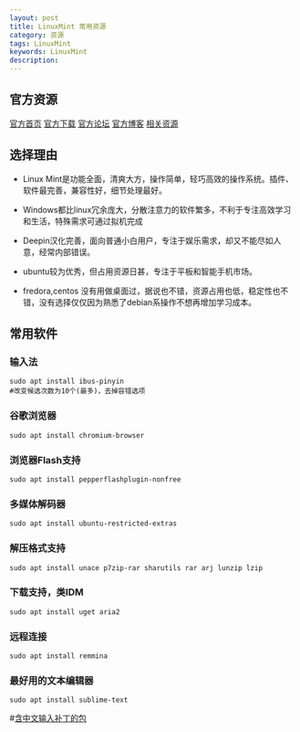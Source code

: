```yaml
---
layout: post
title: LinuxMint 常用资源
category: 资源
tags: LinuxMint
keywords: LinuxMint
description: 
---
```


## 官方资源

  [官方首页](http://linuxmint.com) [官方下载](http://www.linuxmint.com/download.php) [官方论坛](http://forums.linuxmint.com) [官方博客](http://blog.linuxmint.com) [相关资源](http://www.mintos.org)

## 选择理由

- Linux Mint是功能全面，清爽大方，操作简单，轻巧高效的操作系统。插件、软件最完善，兼容性好，细节处理最好。

- Windows都比linux冗余庞大，分散注意力的软件繁多，不利于专注高效学习和生活，特殊需求可通过拟机完成

- Deepin汉化完善，面向普通小白用户，专注于娱乐需求，却又不能尽如人意，经常内部错误。

- ubuntu较为优秀，但占用资源日甚，专注于平板和智能手机市场。

- fredora,centos 没有用做桌面过，据说也不错，资源占用也低，稳定性也不错，没有选择仅仅因为熟悉了debian系操作不想再增加学习成本。

## 常用软件

### 输入法

    sudo apt install ibus-pinyin
    #改变候选次数为10个(最多)，去掉容错选项
    
### 谷歌浏览器
    
    sudo apt install chromium-browser
    
### 浏览器Flash支持

    sudo apt install pepperflashplugin-nonfree
  
### 多媒体解码器

    sudo apt install ubuntu-restricted-extras

### 解压格式支持

    sudo apt install unace p7zip-rar sharutils rar arj lunzip lzip
    
### 下载支持，类IDM

    sudo apt install uget aria2

### 远程连接

    sudo apt install remmina
  
### 最好用的文本编辑器

    sudo apt install sublime-text 

  #[含中文输入补丁的包](http://packages.linuxdeepin.com/deepin/pool/non-free/s/sublime-text/)
